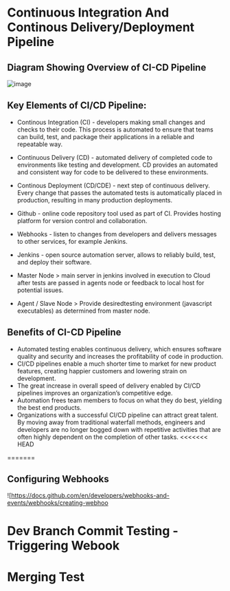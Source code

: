 # Continuous Integration And Continous Delivery/Deployment Pipeline

## Diagram Showing Overview of CI-CD Pipeline

![image](https://user-images.githubusercontent.com/97620055/187897272-42bf8b40-13ab-451b-9e12-28a439e8c8d1.png)


## Key Elements of CI/CD Pipeline:

- Continous Integration (CI) -  developers making small changes and checks to their code. This process is automated to ensure that teams can build, test, and package their applications in a reliable and repeatable way. 

- Continuous Delivery (CD) - automated delivery of completed code to environments like testing and development. CD provides an automated and consistent way for code to be delivered to these environments.


- Continous Deployment (CD/CDE) -  next step of continuous delivery. Every change that passes the automated tests is automatically placed in production, resulting in many production deployments.


- Github - online code repository tool used as part of CI.  Provides hosting platform for version control and collaboration.


- Webhooks - listen to changes from developers and delivers messages to other services, for example Jenkins.

- Jenkins -  open source automation server, allows to reliably build, test, and deploy their software.

- Master Node > main server in jenkins involved in execution to Cloud after tests are passed in agents node or feedback to local host for potential issues. 

- Agent / Slave Node > Provide desiredtesting environment (javascript executables) as determined from master node.

## Benefits of CI-CD Pipeline

- Automated testing enables continuous delivery, which ensures software quality and security and increases the profitability of code in production.
- CI/CD pipelines enable a much shorter time to market for new product features, creating happier customers and lowering strain on development.
- The great increase in overall speed of delivery enabled by CI/CD pipelines improves an organization’s competitive edge.
- Automation frees team members to focus on what they do best, yielding the best end products.
- Organizations with a successful CI/CD pipeline can attract great talent. By moving away from traditional waterfall methods, engineers and developers are no longer bogged down with repetitive activities that are often highly dependent on the completion of other tasks. 
<<<<<<< HEAD
 
 
=======


## Configuring Webhooks

![https://docs.github.com/en/developers/webhooks-and-events/webhooks/creating-webhoo

# Dev Branch Commit Testing - Triggering Webook
# Merging Test
